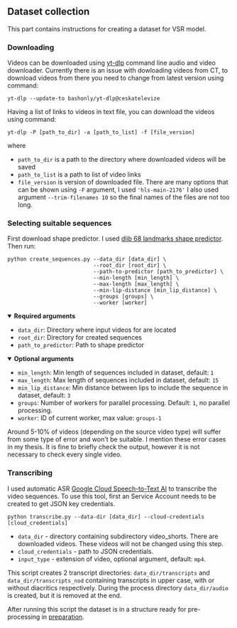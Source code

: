 ## Dataset collection
This part contains instructions for creating a dataset for VSR model.

### Downloading
Videos can be downloaded using [yt-dlp](https://github.com/yt-dlp/yt-dlp) command line audio and video downloader. Currently there is an issue with dowloading videos from CT, to download videos from there you need to change from latest version using command: 
```
yt-dlp --update-to bashonly/yt-dlp@ceskatelevize
```
Having a list of links to videos in text file, you can download the videos using command:
```
yt-dlp -P [path_to_dir] -a [path_to_list] -f [file_version] 
```

where 
- `path_to_dir` is a path to the directory where downloaded videos will be saved
- `path_to_list` is a path to list of video links
- `file_version` is version of downloaded file. There are many options that can be shown using `-F` argument, I used `'hls-main-2176'`
I also used argument `--trim-filenames 10` so the final names of the files are not too long. 

### Selecting suitable sequences
First download shape predictor. I used [dlib 68 landmarks shape predictor](https://github.com/italojs/facial-landmarks-recognition/blob/master/shape_predictor_68_face_landmarks.dat).
Then run:
```
python create_sequences.py --data_dir [data_dir] \
                           --root_dir [root_dir] \
                           --path-to-predictor [path_to_predictor] \
                           --min-length [min_length] \ 
                           --max-length [max_length] \
                           --min-lip-distance [min_lip_distance] \ 
                           --groups [groups] \ 
                           --worker [worker]
```

<details open>
<summary><strong> Required arguments </strong></summary>

- `data_dir`: Directory where input videos for are located
- `root_dir`: Directory for created sequences
- `path_to_predictor`: Path to shape predictor

</details>

<details open>
<summary><strong> Optional arguments </strong></summary>

- `min_length`: Min length of sequences included in dataset, default: `1`
- `max_length`: Max length of sequences included in dataset, default: `15`
- `min_lip_distance`: Min distance between lips to include the sequence in dataset, default: `3`
- `groups`: Number of workers for parallel processing. Default: `1`, no parallel processing. 
- `worker`: ID of current worker, max value: `groups-1`

</details>

Around 5-10% of videos (depending on the source video type) will suffer from some type of error and won't be suitable. I mention these error cases in my thesis. It is fine to briefly check the output, however it is not necessary to check every single video. 

### Transcribing
I used automatic ASR [Google Cloud Speech-to-Text AI](https://cloud.google.com/speech-to-text?hl=en) to transcribe the video sequences. To use this tool, first an Service Account needs to be created to get JSON key credentials. 

```
python transcribe.py --data-dir [data_dir] --cloud-credentials [cloud_credentials] 
```

- `data_dir` - directory containing subdirectory video_shorts. There are downloaded videos. These videos will not be changed using this step. 
- `cloud_credentials` - path to JSON credentials. 
- `input_type` - extension of video, optional argument, default: `mp4`. 

This script creates 2 transcript directories: `data_dir/transcripts` and `data_dir/transcripts_nod` containing transcripts in upper case, with or without diacritics respectively. During the process directory `data_dir/audio` is created, but it is removed at the end. 


After running this script the dataset is in a structure ready for pre-processing in [preparation](./preparation). 


